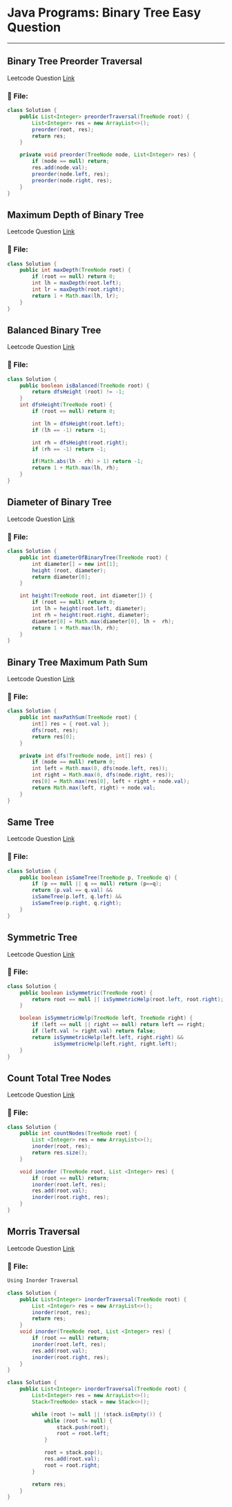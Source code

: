 # Java Programs: Binary Tree Easy Question

---

## Binary Tree Preorder Traversal

Leetcode Question [Link]()

### 📄 File:

```java
class Solution {
    public List<Integer> preorderTraversal(TreeNode root) {
        List<Integer> res = new ArrayList<>();
        preorder(root, res);
        return res;
    }

    private void preorder(TreeNode node, List<Integer> res) {
        if (node == null) return;
        res.add(node.val);
        preorder(node.left, res);
        preorder(node.right, res);
    }
}
```

## Maximum Depth of Binary Tree

Leetcode Question [Link](https://leetcode.com/problems/maximum-depth-of-binary-tree/)

### 📄 File:

```java
class Solution {
    public int maxDepth(TreeNode root) {
        if (root == null) return 0;
        int lh = maxDepth(root.left);
        int lr = maxDepth(root.right);
        return 1 + Math.max(lh, lr);
    }
}
```

## Balanced Binary Tree

Leetcode Question [Link](https://leetcode.com/problems/balanced-binary-tree/)

### 📄 File:

```java
class Solution {
    public boolean isBalanced(TreeNode root) {
        return dfsHeight (root) != -1;
    }
    int dfsHeight(TreeNode root) {
        if (root == null) return 0;

        int lh = dfsHeight(root.left);
        if (lh == -1) return -1;

        int rh = dfsHeight(root.right);
        if (rh == -1) return -1;

        if(Math.abs(lh - rh) > 1) return -1;
        return 1 + Math.max(lh, rh);
    }
}
```

## Diameter of Binary Tree

Leetcode Question [Link](https://leetcode.com/problems/diameter-of-binary-tree/description/)

### 📄 File:

```java
class Solution {
    public int diameterOfBinaryTree(TreeNode root) {
        int diameter[] = new int[1];
        height (root, diameter);
        return diameter[0];
    }

    int height(TreeNode root, int diameter[]) {
        if (root == null) return 0;
        int lh = height(root.left, diameter);
        int rh = height(root.right, diameter);
        diameter[0] = Math.max(diameter[0], lh +  rh);
        return 1 + Math.max(lh, rh);
    }
}
```

## Binary Tree Maximum Path Sum

Leetcode Question [Link](https://leetcode.com/problems/binary-tree-maximum-path-sum/)

### 📄 File:

```java
class Solution {
    public int maxPathSum(TreeNode root) {
        int[] res = { root.val };
        dfs(root, res);
        return res[0];
    }

    private int dfs(TreeNode node, int[] res) {
        if (node == null) return 0;
        int left = Math.max(0, dfs(node.left, res));
        int right = Math.max(0, dfs(node.right, res));
        res[0] = Math.max(res[0], left + right + node.val);
        return Math.max(left, right) + node.val;
    }
}
```

## Same Tree

Leetcode Question [Link](https://leetcode.com/problems/same-tree/description/)

### 📄 File:

```java
class Solution {
    public boolean isSameTree(TreeNode p, TreeNode q) {
        if (p == null || q == null) return (p==q);
        return (p.val == q.val) &&
        isSameTree(p.left, q.left) &&
        isSameTree(p.right, q.right);
    }
}
```

## Symmetric Tree

Leetcode Question [Link](https://leetcode.com/problems/symmetric-tree/description/)

### 📄 File:

```java
class Solution {
    public boolean isSymmetric(TreeNode root) {
        return root == null || isSymmetricHelp(root.left, root.right);
    }

    boolean isSymmetricHelp(TreeNode left, TreeNode right) {
        if (left == null || right == null) return left == right;
        if (left.val != right.val) return false;
        return isSymmetricHelp(left.left, right.right) &&
               isSymmetricHelp(left.right, right.left);
    }
}
```

## Count Total Tree Nodes

Leetcode Question [Link](https://leetcode.com/problems/count-complete-tree-nodes/description/)

### 📄 File:

```java
class Solution {
    public int countNodes(TreeNode root) {
        List <Integer> res = new ArrayList<>();
        inorder(root, res);
        return res.size();
    }

    void inorder (TreeNode root, List <Integer> res) {
        if (root == null) return;
        inorder(root.left, res);
        res.add(root.val);
        inorder(root.right, res);
    }
}
```

## Morris Traversal

Leetcode Question [Link](https://leetcode.com/problems/binary-tree-inorder-traversal/description/)

### 📄 File:

```java
Using Inorder Traversal

class Solution {
    public List<Integer> inorderTraversal(TreeNode root) {
        List <Integer> res = new ArrayList<>();
        inorder(root, res);
        return res;
    }
    void inorder(TreeNode root, List <Integer> res) {
        if (root == null) return;
        inorder(root.left, res);
        res.add(root.val);
        inorder(root.right, res);
    }
}

class Solution {
    public List<Integer> inorderTraversal(TreeNode root) {
        List<Integer> res = new ArrayList<>();
        Stack<TreeNode> stack = new Stack<>();

        while (root != null || !stack.isEmpty()) {
            while (root != null) {
                stack.push(root);
                root = root.left;
            }

            root = stack.pop();
            res.add(root.val);
            root = root.right;
        }

        return res;
    } 
}
```
